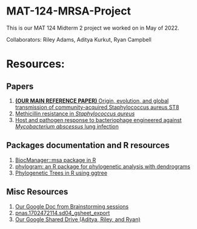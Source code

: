 # MAT-124-MRSA-Project
This is our MAT 124 Midterm 2 project we worked on in May of 2022.

Collaborators: Riley Adams, Aditya Kurkut, Ryan Campbell

# Resources:
## Papers
1. [**(OUR MAIN REFERENCE PAPER)** Origin, evolution, and global transmission of community-acquired Staphylococcus aureus ST8](https://www.pnas.org/doi/10.1073/pnas.1702472114)
2. [Methicillin resistance in _Staphylococcus aureus_](https://www.ncbi.nlm.nih.gov/pmc/articles/PMC2065735/)
3. [Host and pathogen response to bacteriophage engineered against _Mycobacterium abscessus_ lung infection](https://www.sciencedirect.com/science/article/pii/S0092867422004718)

## Packages documentation and R resources
1. [BiocManager::msa package in R](https://bioconductor.org/packages/release/bioc/html/msa.html)
2. [phylogram: an R package for phylogenetic analysis with dendrograms](https://cran.r-project.org/web/packages/phylogram/vignettes/phylogram-vignette.html)
3. [Phylogenetic Trees in R using ggtree](https://www.molecularecologist.com/2017/02/08/phylogenetic-trees-in-r-using-ggtree/)

## Misc Resources
1. [Our Google Doc from Brainstorming sessions](https://docs.google.com/document/d/1iGiHlN8TN-v2euUHP4iwyJblVTazHaNc-f_V0pYJ0vk/edit#heading=h.e1pwaqsnaw92)
2. [pnas.1702472114.sd04_gsheet_export](https://docs.google.com/spreadsheets/d/1GT-wqnpEquLFi-ux-lKSGoVjzDZtphCzeY3wnDaZVxk/edit#gid=110675188)
3. [Our Google Shared Drive (Aditya, Riley, and Ryan)](https://drive.google.com/drive/folders/0AI5aVACCSDMkUk9PVA)

